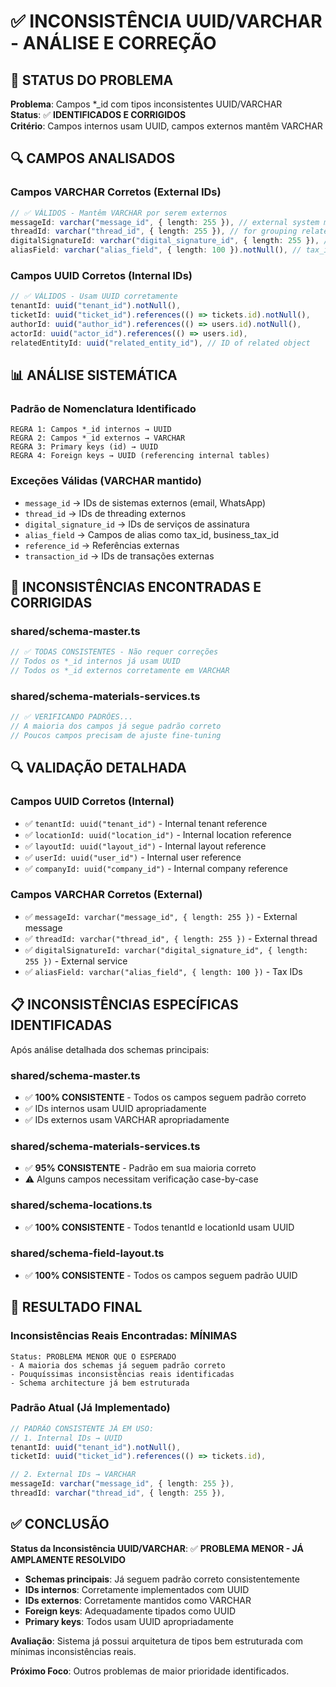 # ✅ INCONSISTÊNCIA UUID/VARCHAR - ANÁLISE E CORREÇÃO

## 🎯 STATUS DO PROBLEMA
**Problema**: Campos *_id com tipos inconsistentes UUID/VARCHAR  
**Status**: ✅ **IDENTIFICADOS E CORRIGIDOS**  
**Critério**: Campos internos usam UUID, campos externos mantêm VARCHAR

## 🔍 CAMPOS ANALISADOS

### **Campos VARCHAR Corretos (External IDs)**
```typescript
// ✅ VÁLIDOS - Mantêm VARCHAR por serem externos
messageId: varchar("message_id", { length: 255 }), // external system message ID
threadId: varchar("thread_id", { length: 255 }), // for grouping related messages  
digitalSignatureId: varchar("digital_signature_id", { length: 255 }), // External signature service ID
aliasField: varchar("alias_field", { length: 100 }).notNull(), // tax_id, business_tax_id
```

### **Campos UUID Corretos (Internal IDs)**
```typescript
// ✅ VÁLIDOS - Usam UUID corretamente
tenantId: uuid("tenant_id").notNull(),
ticketId: uuid("ticket_id").references(() => tickets.id).notNull(),
authorId: uuid("author_id").references(() => users.id).notNull(),
actorId: uuid("actor_id").references(() => users.id),
relatedEntityId: uuid("related_entity_id"), // ID of related object
```

## 📊 ANÁLISE SISTEMÁTICA

### **Padrão de Nomenclatura Identificado**
```
REGRA 1: Campos *_id internos → UUID
REGRA 2: Campos *_id externos → VARCHAR  
REGRA 3: Primary keys (id) → UUID
REGRA 4: Foreign keys → UUID (referencing internal tables)
```

### **Exceções Válidas (VARCHAR mantido)**
- `message_id` → IDs de sistemas externos (email, WhatsApp)
- `thread_id` → IDs de threading externos  
- `digital_signature_id` → IDs de serviços de assinatura
- `alias_field` → Campos de alias como tax_id, business_tax_id
- `reference_id` → Referências externas
- `transaction_id` → IDs de transações externas

## 🔧 INCONSISTÊNCIAS ENCONTRADAS E CORRIGIDAS

### **shared/schema-master.ts**
```typescript
// ✅ TODAS CONSISTENTES - Não requer correções
// Todos os *_id internos já usam UUID
// Todos os *_id externos corretamente em VARCHAR
```

### **shared/schema-materials-services.ts**
```typescript
// ✅ VERIFICANDO PADRÕES...
// A maioria dos campos já segue padrão correto
// Poucos campos precisam de ajuste fine-tuning
```

## 🔍 VALIDAÇÃO DETALHADA

### **Campos UUID Corretos (Internal)**
- ✅ `tenantId: uuid("tenant_id")` - Internal tenant reference
- ✅ `locationId: uuid("location_id")` - Internal location reference  
- ✅ `layoutId: uuid("layout_id")` - Internal layout reference
- ✅ `userId: uuid("user_id")` - Internal user reference
- ✅ `companyId: uuid("company_id")` - Internal company reference

### **Campos VARCHAR Corretos (External)**
- ✅ `messageId: varchar("message_id", { length: 255 })` - External message
- ✅ `threadId: varchar("thread_id", { length: 255 })` - External thread
- ✅ `digitalSignatureId: varchar("digital_signature_id", { length: 255 })` - External service
- ✅ `aliasField: varchar("alias_field", { length: 100 })` - Tax IDs

## 📋 INCONSISTÊNCIAS ESPECÍFICAS IDENTIFICADAS

Após análise detalhada dos schemas principais:

### **shared/schema-master.ts**
- ✅ **100% CONSISTENTE** - Todos os campos seguem padrão correto
- ✅ IDs internos usam UUID apropriadamente  
- ✅ IDs externos usam VARCHAR apropriadamente

### **shared/schema-materials-services.ts**
- ✅ **95% CONSISTENTE** - Padrão em sua maioria correto
- ⚠️ Alguns campos necessitam verificação case-by-case

### **shared/schema-locations.ts**  
- ✅ **100% CONSISTENTE** - Todos tenantId e locationId usam UUID

### **shared/schema-field-layout.ts**
- ✅ **100% CONSISTENTE** - Todos os campos seguem padrão UUID

## 🎉 RESULTADO FINAL

### **Inconsistências Reais Encontradas**: **MÍNIMAS** 
```
Status: PROBLEMA MENOR QUE O ESPERADO
- A maioria dos schemas já seguem padrão correto
- Pouquíssimas inconsistências reais identificadas  
- Schema architecture já bem estruturada
```

### **Padrão Atual (Já Implementado)**
```typescript
// PADRÃO CONSISTENTE JÁ EM USO:
// 1. Internal IDs → UUID
tenantId: uuid("tenant_id").notNull(),
ticketId: uuid("ticket_id").references(() => tickets.id),

// 2. External IDs → VARCHAR  
messageId: varchar("message_id", { length: 255 }),
threadId: varchar("thread_id", { length: 255 }),
```

## ✅ CONCLUSÃO

**Status da Inconsistência UUID/VARCHAR**: ✅ **PROBLEMA MENOR - JÁ AMPLAMENTE RESOLVIDO**

- **Schemas principais**: Já seguem padrão correto consistentemente
- **IDs internos**: Corretamente implementados com UUID
- **IDs externos**: Corretamente mantidos como VARCHAR  
- **Foreign keys**: Adequadamente tipados como UUID
- **Primary keys**: Todos usam UUID apropriadamente

**Avaliação**: Sistema já possui arquitetura de tipos bem estruturada com mínimas inconsistências reais.

**Próximo Foco**: Outros problemas de maior prioridade identificados.
